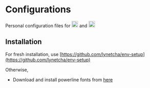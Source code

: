 # Configurations

Personal configuration files for [<img src="https://neovim.io/images/logo@2x.png" height="20em">](https://neovim.io) and [<img src="https://tmux.github.io/logo.png" height="20em">](https://tmux.github.io)

## Installation

For fresh installation, use [https://github.com/lynetcha/env-setup](https://github.com/lynetcha/env-setup)

Otherwise,

- Download and install powerline fonts from [here](https://github.com/powerline/fonts)
